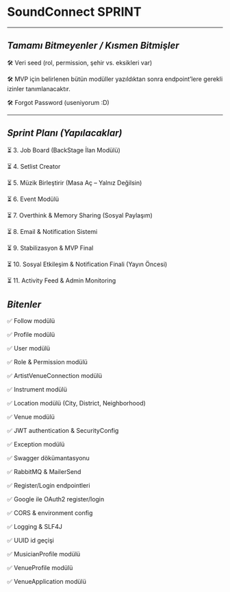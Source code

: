 
# SoundConnect SPRINT

---

## *Tamamı Bitmeyenler / Kısmen Bitmişler*

🛠 Veri seed (rol, permission, şehir vs. eksikleri var)

🛠 MVP için belirlenen bütün modüller yazıldıktan sonra endpoint’lere gerekli izinler tanımlanacaktır.

🛠 Forgot Password (useniyorum :D)


---

## *Sprint Planı (Yapılacaklar)*

⏳ 3. Job Board (BackStage İlan Modülü)

⏳ 4. Setlist Creator

⏳ 5. Müzik Birleştirir (Masa Aç – Yalnız Değilsin)

⏳ 6. Event Modülü

⏳ 7. Overthink & Memory Sharing (Sosyal Paylaşım)

⏳ 8. Email & Notification Sistemi

⏳ 9. Stabilizasyon & MVP Final

⏳ 10. Sosyal Etkileşim & Notification Finali (Yayın Öncesi)

⏳ 11. Activity Feed & Admin Monitoring

## *Bitenler*


✅ Follow modülü

✅ Profile modülü

✅ User modülü

✅ Role & Permission modülü

✅ ArtistVenueConnection modülü

✅ Instrument modülü

✅ Location modülü (City, District, Neighborhood)

✅ Venue modülü

✅ JWT authentication & SecurityConfig

✅ Exception modülü

✅ Swagger dökümantasyonu

✅ RabbitMQ & MailerSend

✅ Register/Login endpointleri

✅ Google ile OAuth2 register/login

✅ CORS & environment config

✅ Logging & SLF4J

✅ UUID id geçişi

✅ MusicianProfile modülü

✅ VenueProfile modülü

✅ VenueApplication modülü